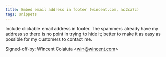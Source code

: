 ```yaml
---
title: Embed email address in footer (wincent.com, ac2ca7c)
tags: snippets
---
```


Include clickable email address in footer. The spammers already have my address so there is no point in trying to hide it; better to make it as easy as possible for my customers to contact me.

Signed-off-by: Wincent Colaiuta &lt;win@wincent.com&gt;
